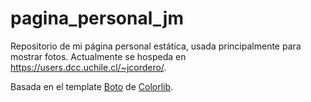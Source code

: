 # pagina_personal_jm

Repositorio de mi página personal estática, usada principalmente para mostrar fotos. Actualmente se hospeda en https://users.dcc.uchile.cl/~jcordero/.

Basada en el template [Boto](https://colorlib.com/wp/template/boto/) de [Colorlib](https://colorlib.com/).